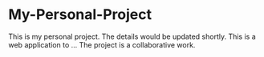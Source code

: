 # My-Personal-Project
This is my personal project. The details would be updated shortly.
This is a web application to ...
The project is a collaborative work.
